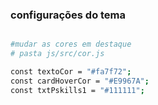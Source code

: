 ### configurações do tema

```bash

#mudar as cores em destaque
# pasta js/src/cor.js

const textoCor = "#fa7f72";
const cardHoverCor = "#E9967A";
const txtPskills1 = "#111111";

```
